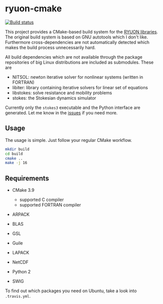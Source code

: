 # ryuon-cmake

[![Build status][travis-svg]][travis-link]

This project provides a CMake-based build system for the [RYUON
libraries](https://kichiki.github.io/ryuon/index.html).  The original
build system is based on GNU autotools which I don't like.
Furthermore cross-dependencies are not automatically detected which
makes the build process unnecessarily hard.

All build dependencies which are not available through the package
repositories of big Linux distributions are included as submodules.
These are

* NITSOL: newton iterative solver for nonlinear systems (written in
  FORTRAN)
* libiter: library containing iterative solvers for linear set of
  equations
* libstokes: solve resistance and mobility problems
* stokes: the Stokesian dynamics simulator

Currently only the `stokes3` executable and the Python interface are
generated.  Let me know in the
[issues](https://github.com/hmenke/ryuon-cmake/issues) if you need
more.

## Usage

The usage is simple.  Just follow your regular CMake workflow.
```bash
mkdir build
cd build
cmake ..
make -j 16
```

## Requirements

* CMake 3.9

    - supported C compiler
    - supported FORTRAN compiler

* ARPACK
* BLAS
* GSL
* Guile
* LAPACK
* NetCDF
* Python 2
* SWIG

To find out which packages you need on Ubuntu, take a look into
`.travis.yml`.

[travis-svg]: https://travis-ci.org/hmenke/ryuon-cmake.svg?branch=master
[travis-link]: https://travis-ci.org/hmenke/ryuon-cmake
